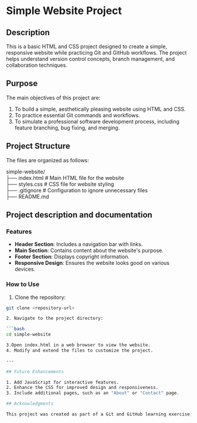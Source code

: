 # Simple Website Project

## Description

This is a basic HTML and CSS project designed to create a simple, responsive website while practicing Git and GitHub workflows. The project helps understand version control concepts, branch management, and collaboration techniques.

## Purpose

The main objectives of this project are:

1. To build a simple, aesthetically pleasing website using HTML and CSS.
2. To practice essential Git commands and workflows.
3. To simulate a professional software development process, including feature branching, bug fixing, and merging.

## Project Structure

The files are organized as follows:

simple-website/\
├── index.html # Main HTML file for the website\
├── styles.css # CSS file for website styling\
├── .gitignore # Configuration to ignore unnecessary files\
├── README.md

## Project description and documentation

### Features

- **Header Section**: Includes a navigation bar with links.
- **Main Section**: Contains content about the website's purpose.
- **Footer Section**: Displays copyright information.
- **Responsive Design**: Ensures the website looks good on various devices.

### How to Use

1. Clone the repository:

  ```bash
  git clone <repository-url>

2. Navigate to the project directory:

  ```bash
  cd simple-website

3.Open index.html in a web browser to view the website.
4. Modify and extend the files to customize the project.

---

## Future Enhancements

1. Add JavaScript for interactive features.
2. Enhance the CSS for improved design and responsiveness.
3. Include additional pages, such as an "About" or "Contact" page.

## Acknowledgments

This project was created as part of a Git and GitHub learning exercise, aimed at improving version control and collaboration skills.
